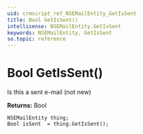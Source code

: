 ```yaml
---
uid: crmscript_ref_NSEMailEntity_GetIsSent
title: Bool GetIsSent()
intellisense: NSEMailEntity.GetIsSent
keywords: NSEMailEntity, GetIsSent
so.topic: reference
---
```


# Bool GetIsSent()

Is this a sent e-mail (not new)

**Returns:** Bool

```crmscript
NSEMailEntity thing;
Bool isSent  = thing.GetIsSent();
```

